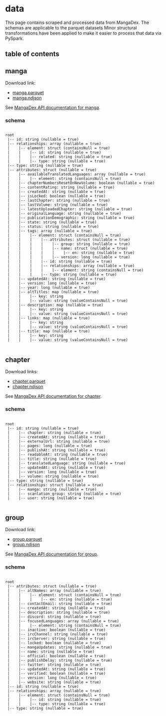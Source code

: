 # data

This page contains scraped and processed data from MangaDex.
The schemas are applicable to the parquet datasets
Minor structural transformations have been applied to make it easier to process that data via PySpark.

## table of contents

## manga

Download link:

- [manga.parquet](/api/v1/data/manga.parquet)
- [manga.ndjson](/api/v1/data/manga.ndjson)

See [MangaDex API documentation for manga](https://api.mangadex.org/docs/docs/manga/).

### schema

<div class="schema">

```
root
 |-- id: string (nullable = true)
 |-- relationships: array (nullable = true)
 |    |-- element: struct (containsNull = true)
 |    |    |-- id: string (nullable = true)
 |    |    |-- related: string (nullable = true)
 |    |    |-- type: string (nullable = true)
 |-- type: string (nullable = true)
 |-- attributes: struct (nullable = true)
 |    |-- availableTranslatedLanguages: array (nullable = true)
 |    |    |-- element: string (containsNull = true)
 |    |-- chapterNumbersResetOnNewVolume: boolean (nullable = true)
 |    |-- contentRating: string (nullable = true)
 |    |-- createdAt: string (nullable = true)
 |    |-- isLocked: boolean (nullable = true)
 |    |-- lastChapter: string (nullable = true)
 |    |-- lastVolume: string (nullable = true)
 |    |-- latestUploadedChapter: string (nullable = true)
 |    |-- originalLanguage: string (nullable = true)
 |    |-- publicationDemographic: string (nullable = true)
 |    |-- state: string (nullable = true)
 |    |-- status: string (nullable = true)
 |    |-- tags: array (nullable = true)
 |    |    |-- element: struct (containsNull = true)
 |    |    |    |-- attributes: struct (nullable = true)
 |    |    |    |    |-- group: string (nullable = true)
 |    |    |    |    |-- name: struct (nullable = true)
 |    |    |    |    |    |-- en: string (nullable = true)
 |    |    |    |    |-- version: long (nullable = true)
 |    |    |    |-- id: string (nullable = true)
 |    |    |    |-- relationships: array (nullable = true)
 |    |    |    |    |-- element: string (containsNull = true)
 |    |    |    |-- type: string (nullable = true)
 |    |-- updatedAt: string (nullable = true)
 |    |-- version: long (nullable = true)
 |    |-- year: long (nullable = true)
 |    |-- altTitles: map (nullable = true)
 |    |    |-- key: string
 |    |    |-- value: string (valueContainsNull = true)
 |    |-- description: map (nullable = true)
 |    |    |-- key: string
 |    |    |-- value: string (valueContainsNull = true)
 |    |-- links: map (nullable = true)
 |    |    |-- key: string
 |    |    |-- value: string (valueContainsNull = true)
 |    |-- title: map (nullable = true)
 |    |    |-- key: string
 |    |    |-- value: string (valueContainsNull = true)
```

</div>

## chapter

Download links:

- [chapter.parquet](/api/v1/data/chapter.parquet)
- [chapter.ndjson](/api/v1/data/chapter.ndjson)

See [MangaDex API documentation for chapter](https://api.mangadex.org/docs/docs/chapter/).

### schema

<div class="schema">

```
root
 |-- id: string (nullable = true)
 |    |-- chapter: string (nullable = true)
 |    |-- createdAt: string (nullable = true)
 |    |-- externalUrl: string (nullable = true)
 |    |-- pages: long (nullable = true)
 |    |-- publishAt: string (nullable = true)
 |    |-- readableAt: string (nullable = true)
 |    |-- title: string (nullable = true)
 |    |-- translatedLanguage: string (nullable = true)
 |    |-- updatedAt: string (nullable = true)
 |    |-- version: long (nullable = true)
 |    |-- volume: string (nullable = true)
 |-- type: string (nullable = true)
 |-- relationships: struct (nullable = true)
 |    |-- manga: string (nullable = true)
 |    |-- scanlation_group: string (nullable = true)
 |    |-- user: string (nullable = true)
```

</div>

## group

Download link:

- [group.parquet](/api/v1/data/group.parquet)
- [group.ndjson](/api/v1/data/group.ndjson)

See [MangaDex API documentation for group](https://api.mangadex.org/docs/docs/group/).

### schema

<div class="schema">

```
root
 |-- attributes: struct (nullable = true)
 |    |-- altNames: array (nullable = true)
 |    |    |-- element: struct (containsNull = true)
 |    |    |    |-- en: string (nullable = true)
 |    |-- contactEmail: string (nullable = true)
 |    |-- createdAt: string (nullable = true)
 |    |-- description: string (nullable = true)
 |    |-- discord: string (nullable = true)
 |    |-- focusedLanguages: array (nullable = true)
 |    |    |-- element: string (containsNull = true)
 |    |-- inactive: boolean (nullable = true)
 |    |-- ircChannel: string (nullable = true)
 |    |-- ircServer: string (nullable = true)
 |    |-- locked: boolean (nullable = true)
 |    |-- mangaUpdates: string (nullable = true)
 |    |-- name: string (nullable = true)
 |    |-- official: boolean (nullable = true)
 |    |-- publishDelay: string (nullable = true)
 |    |-- twitter: string (nullable = true)
 |    |-- updatedAt: string (nullable = true)
 |    |-- verified: boolean (nullable = true)
 |    |-- version: long (nullable = true)
 |    |-- website: string (nullable = true)
 |-- id: string (nullable = true)
 |-- relationships: array (nullable = true)
 |    |-- element: struct (containsNull = true)
 |    |    |-- id: string (nullable = true)
 |    |    |-- type: string (nullable = true)
 |-- type: string (nullable = true)
```

</div>

<style>
.schema {
    overflow-x: auto;
}
</style>
